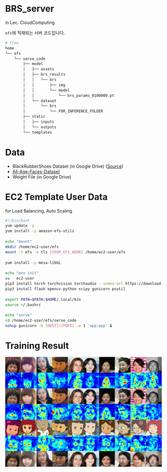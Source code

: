 # BRS_server
in Lec. CloudComputing

`efs`에 적재되는 서버 코드입니다.

```bash
# Tree
home
└── efs
    └── serve_code
        ├── model
        │   ├── assets
        │   ├── brs_results
        │   │   └── brs
        │   │       ├── img
        │   │       └── model
        │   │           └── brs_params_0100000.pt
        │   └── dataset
        │       └── brs
        │           └── FOR_INFERENCE_FOLDER
        ├── static
        │   ├── inputs
        │   └── outputs
        └── templates
```

# Data
- BlackRubberShoes Dataset (in Google Drive) ([Source](https://www.youtube.com/playlist?list=PLrNFl43wt6gCEdWfQjzPf2Dnza7liRcpL))
- [All-Age-Faces-Dataset](https://github.com/JingchunCheng/All-Age-Faces-Dataset)
- Weight File (in Google Drive)

# EC2 Template User Data
for Load Balancing, Auto Scaling
```bash
#!/bin/bash
yum update -y
yum install -y amazon-efs-utils

echo "mount"
mkdir /home/ec2-user/efs
mount -t efs -o tls [YOUR_EFS_ADDR] /home/ec2-user/efs

yum install -y mesa-libGL

echo "env init"
su - ec2-user
pip3 install torch torchvision torchaudio --index-url https://download.pytorch.org/whl/cpu
pip3 install flask opencv-python scipy gunicorn psutil

export PATH=$PATH:$HOME/.local/bin
source ~/.bashrc

echo "serve"
cd /home/ec2-user/efs/serve_code
nohup gunicorn -b [HOST]:[PORT] -w 1 'app:app' &
```

# Training Result
<div align="center">
  <img src="./serve_code/model/YOUR_DATASET_NAME_result/YOUR_DATASET_NAME/img/A2B_0100000.png">
</div>
